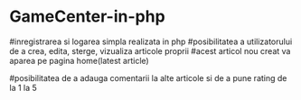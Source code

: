 # GameCenter-in-php

#inregistrarea si logarea simpla realizata in php
#posibilitatea a utilizatorului de a crea, edita, sterge, vizualiza articole proprii
          #acest articol nou creat va aparea pe pagina home(latest article)
 
#posibilitatea de a adauga comentarii la alte articole si de a pune rating de la 1 la 5
